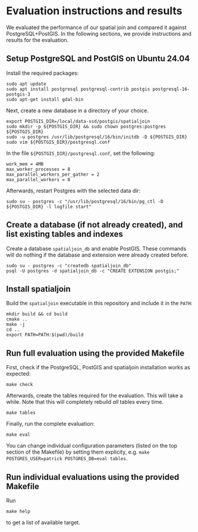 # Evaluation instructions and results

We evaluated the performance of our spatial join and compared it against
PostgreSQL+PostGIS. In the following sections, we provide instructions and
results for the evaluation.

## Setup PostgreSQL and PostGIS on Ubuntu 24.04

Install the required packages:


```
sudo apt update
sudo apt install postgresql postgresql-contrib postgis postgresql-16-postgis-3
sudo apt-get install gdal-bin
```

Next, create a new database in a directory of your choice.
```
export POSTGIS_DIR=/local/data-ssd/postgis/spatialjoin
sudo mkdir -p ${POSTGIS_DIR} && sudo chown postgres:postgres ${POSTGIS_DIR}
sudo -u postgres /usr/lib/postgresql/16/bin/initdb -D ${POSTGIS_DIR}
sudo vim ${POSTGIS_DIR}/postgresql.conf
```
In the file `${POSTGIS_DIR}/postgresql.conf`, set the following: 
```
work_mem = 4MB
max_worker_processes = 8
max_parallel_workers_per_gather = 2
max_parallel_workers = 8
```
Afterwards, restart Postgres with the selected data dir:

```
sudo su - postgres -c "/usr/lib/postgresql/16/bin/pg_ctl -D ${POSTGIS_DIR} -l logfile start"
```

## Create a database (if not already created), and list existing tables and indexes

Create a database `spatialjoin_db` and enable PostGIS. These commands will do nothing if
the database and extension were already created before.

```
sudo su - postgres -c "createdb spatialjoin_db"
psql -U postgres -d spatialjoin_db -c "CREATE EXTENSION postgis;"
```

## Install spatialjoin

Build the `spatialjoin` executable in this repository and include it in the `PATH`:

```
mkdir build && cd build
cmake ..
make -j
cd ..
export PATH=PATH:$(pwd)/build
```

## Run full evaluation using the provided Makefile

First, check if the PostgreSQL, PostGIS and spatialjoin installation works as expected:

```
make check
```

Afterwards, create the tables required for the evaluation. This will take a while. Note that this  will completely rebuild *all* tables every time.

```
make tables
```

Finally, run the complete evaluation:

```
make eval
```

You can change individual configuration parameters (listed on the top section of the Makefile) by setting them explicity, e.g. `make POSTGRES_USER=patrick POSTGRES_DB=eval tables`.

## Run individual evaluations using the provided Makefile

Run

```
make help
```

to get a list of available target.
